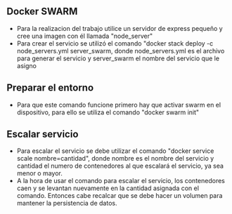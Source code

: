 ## Docker SWARM 
- Para la realizacion del trabajo utilice un servidor de express pequeño y cree una imagen con él llamada "node_server"
- Para crear el servicio se utilizó el comando "docker stack deploy -c node_servers.yml server_swarm, donde node_servers.yml es el archivo para generar el servicio y server_swarm el nombre del servicio que le asigno

## Preparar el entorno
- Para que este comando funcione primero hay que activar swarm en el dispositivo, para ello se utiliza el comando "docker swarm init" 

## Escalar servicio
- Para escalar el servicio se debe utilizar el comando "docker service scale nombre=cantidad", donde nombre es el nombre del servicio y cantidad el numero de contenedores al que escalará el servicio, ya sea menor o mayor. 
- A la hora de usar el comando para escalar el servicio, los contenedores caen y se levantan nuevamente en la cantidad asignada con el comando. Entonces cabe recalcar que se debe hacer un volumen para mantener la persistencia de datos.